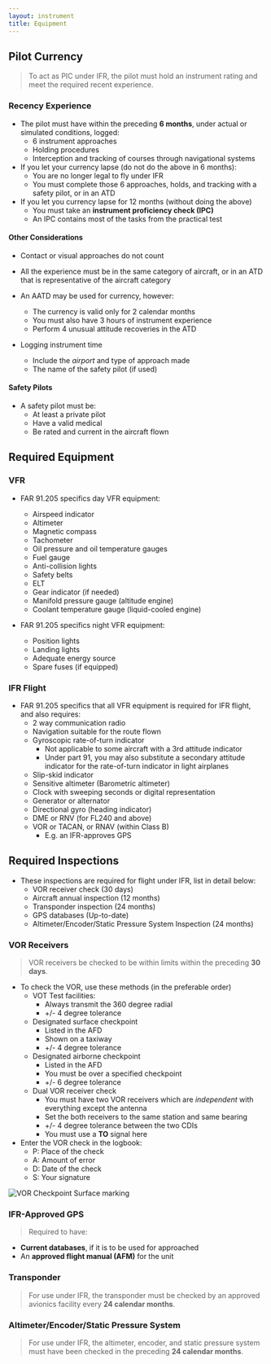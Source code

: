 ```yaml
---
layout: instrument
title: Equipment 
---
```


## Pilot Currency 

> To act as PIC under IFR, the pilot must hold an instrument rating and meet the required recent experience. 

### Recency Experience

- The pilot must have within the preceding **6 months**, under actual or simulated conditions, logged:
	- 6 instrument approaches
	- Holding procedures
	- Interception and tracking of courses through navigational systems
- If you let your currency lapse (do not do the above in 6 months):
	- You are no longer legal to fly under IFR
	- You must complete those 6 approaches, holds, and tracking with a safety pilot, or in an ATD
- If you let you currency lapse for 12 months (without doing the above)
	- You must take an **instrument proficiency check (IPC)**
	- An IPC contains most of the tasks from the practical test

#### Other Considerations

- Contact or visual approaches do not count
- All the experience must be in the same category of aircraft, or in an ATD that is representative of the aircraft category
- An AATD may be used for currency, however:
	- The currency is valid only for 2 calendar months
	- You must also have 3 hours of instrument experience
	- Perform 4 unusual attitude recoveries in the ATD

- Logging instrument time
	- Include the *airport* and type of approach made
	- The name of the safety pilot (if used)


#### Safety Pilots

- A safety pilot must be:
	- At least a private pilot
	- Have a valid medical
	- Be rated and current in the aircraft flown

## Required Equipment

### VFR 

- FAR 91.205 specifics day VFR equipment:
	- Airspeed indicator
	- Altimeter
	- Magnetic compass
	- Tachometer
	- Oil pressure and oil temperature gauges
	- Fuel gauge
	- Anti-collision lights
	- Safety belts
	- ELT
	- Gear indicator (if needed)
	- Manifold pressure gauge (altitude engine)
	- Coolant temperature gauge (liquid-cooled engine)

- FAR 91.205 specifics night VFR equipment:
	- Position lights
	- Landing lights
	- Adequate energy source
	- Spare fuses (if equipped)

### IFR Flight

- FAR 91.205 specifics that all VFR equipment is required for IFR flight, and also requires:
	- 2 way communication radio
	- Navigation suitable for the route flown
	- Gyroscopic rate-of-turn indicator
		- Not applicable to some aircraft with a 3rd attitude indicator
		- Under part 91, you may also substitute a secondary attitude indicator for the rate-of-turn indicator in light airplanes
	- Slip-skid indicator
	- Sensitive altimeter (Barometric altimeter)
	- Clock with sweeping seconds or digital representation
	- Generator or alternator
	- Directional gyro (heading indicator)
	- DME or RNV (for FL240 and above)
	- VOR or TACAN, or RNAV (within Class B)
		- E.g. an IFR-approves GPS 

## Required Inspections

- These inspections are required for flight under IFR, list in detail below:
	- VOR receiver check (30 days)
	- Aircraft annual inspection (12 months)
	- Transponder inspection (24 months)
	- GPS databases (Up-to-date)
	- Altimeter/Encoder/Static Pressure System Inspection (24 months)


### VOR Receivers

> VOR receivers be checked to be within limits within the preceding **30 days**. 

- To check the VOR, use these methods (in the preferable order)
	- VOT Test facilities:
		- Always transmit the 360 degree radial
		- +/- 4 degree tolerance
	- Designated surface checkpoint
		- Listed in the AFD
		- Shown on a taxiway
		- +/- 4 degree tolerance
	- Designated airborne checkpoint
		- Listed in the AFD
		- You must be over a specified checkpoint
		- +/- 6 degree tolerance
	- Dual VOR receiver check
		- You must have two VOR receivers which are *independent* with everything except the antenna
		- Set the both receivers to the same station and same bearing
		- +/- 4 degree tolerance between the two CDIs
		- You must use a **TO** signal here
- Enter the VOR check in the logbook:
	- P: Place of the check
	- A: Amount of error
	- D: Date of the check
	- S: Your signature

![VOR Checkpoint Surface marking](https://c1.staticflickr.com/9/8288/7724317632_132cf382c8_b.jpg) 

### IFR-Approved GPS

>  Required to have:
- **Current databases**, if it is to be used for approached
- An **approved flight manual (AFM)** for the unit

### Transponder

> For use under IFR, the transponder must be checked by an approved avionics facility every **24 calendar months**. 

### Altimeter/Encoder/Static Pressure System

> For use under IFR, the altimeter, encoder, and static pressure system must have been checked in the preceding **24 calendar months**.